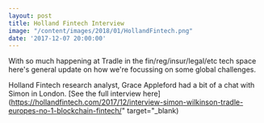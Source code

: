 ```yaml
---
layout: post
title: Holland Fintech Interview
image: "/content/images/2018/01/HollandFintech.png"
date: '2017-12-07 20:00:00'
---
```


With so much happening at Tradle in the fin/reg/insur/legal/etc tech space here's general update on how we're focussing on some global challenges.

Holland Fintech research analyst, Grace Appleford had a bit of a chat with Simon in London. [See the full interview here](https://hollandfintech.com/2017/12/interview-simon-wilkinson-tradle-europes-no-1-blockchain-fintech/"  target="_blank)